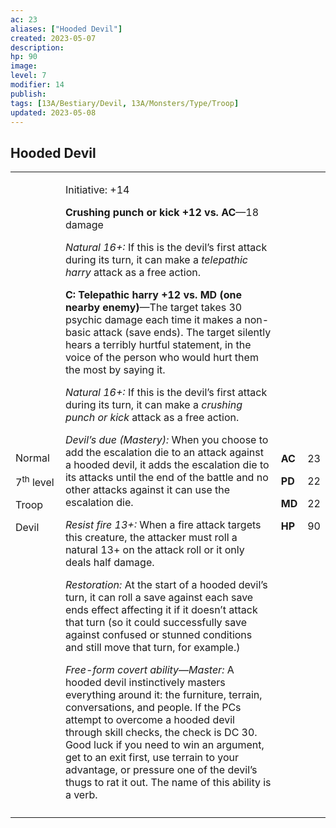 ```yaml
---
ac: 23
aliases: ["Hooded Devil"]
created: 2023-05-07
description: 
hp: 90
image: 
level: 7
modifier: 14
publish: 
tags: [13A/Bestiary/Devil, 13A/Monsters/Type/Troop]
updated: 2023-05-08
---
```


## Hooded Devil

<table>
<colgroup>
<col style="width: 16%" />
<col style="width: 72%" />
<col style="width: 5%" />
<col style="width: 5%" />
</colgroup>
<tbody>
<tr class="odd">
<td><p>Normal</p>
<p>7<sup>th</sup> level</p>
<p>Troop</p>
<p>Devil</p></td>
<td><p>Initiative: +14</p>
<p><strong>Crushing punch or kick +12 vs. AC</strong>—18 damage</p>
<p><em>Natural 16+:</em> If this is the devil’s first attack during its
turn, it can make a <em>telepathic harry</em> attack as a free
action.</p>
<p><strong>C: Telepathic harry +12 vs. MD (one nearby
enemy)</strong>—The target takes 30 psychic damage each time it makes a
non-basic attack (save ends). The target silently hears a terribly
hurtful statement, in the voice of the person who would hurt them the
most by saying it.</p>
<p><em>Natural 16+:</em> If this is the devil’s first attack during its
turn, it can make a <em>crushing punch or kick</em> attack as a free
action.</p>
<p><em>Devil’s due (Mastery):</em> When you choose to add the escalation
die to an attack against a hooded devil, it adds the escalation die to
its attacks until the end of the battle and no other attacks against it
can use the escalation die.</p>
<p><em>Resist fire 13+:</em> When a fire attack targets this creature,
the attacker must roll a natural 13+ on the attack roll or it only deals
half damage.</p>
<p><em>Restoration:</em> At the start of a hooded devil’s turn, it can
roll a save against each save ends effect affecting it if it doesn’t
attack that turn (so it could successfully save against confused or
stunned conditions and still move that turn, for example.)</p>
<p><em>Free-form covert ability—Master:</em> A hooded devil
instinctively masters everything around it: the furniture, terrain,
conversations, and people. If the PCs attempt to overcome a hooded devil
through skill checks, the check is DC 30. Good luck if you need to win
an argument, get to an exit first, use terrain to your advantage, or
pressure one of the devil’s thugs to rat it out. The name of this
ability is a verb.</p></td>
<td><p><strong>AC</strong></p>
<p><strong>PD</strong></p>
<p><strong>MD</strong></p>
<p><strong>HP</strong></p></td>
<td><p>23</p>
<p>22</p>
<p>22</p>
<p>90</p></td>
</tr>
<tr class="even">
<td></td>
<td></td>
<td></td>
<td></td>
</tr>
</tbody>
</table>
